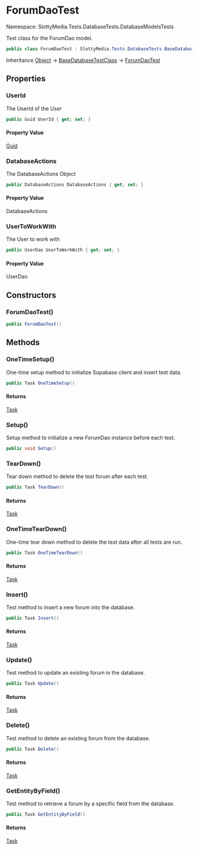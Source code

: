 # ForumDaoTest

Namespace: SlottyMedia.Tests.DatabaseTests.DatabaseModelsTests

Test class for the ForumDao model.

```csharp
public class ForumDaoTest : SlottyMedia.Tests.DatabaseTests.BaseDatabaseTestClass
```

Inheritance [Object](https://docs.microsoft.com/en-us/dotnet/api/system.object) → [BaseDatabaseTestClass](./slottymedia.tests.databasetests.basedatabasetestclass.md) → [ForumDaoTest](./slottymedia.tests.databasetests.databasemodelstests.forumdaotest.md)

## Properties

### **UserId**

The UserId of the User

```csharp
public Guid UserId { get; set; }
```

#### Property Value

[Guid](https://docs.microsoft.com/en-us/dotnet/api/system.guid)<br>

### **DatabaseActions**

The DatabaseActions Object

```csharp
public DatabaseActions DatabaseActions { get; set; }
```

#### Property Value

DatabaseActions<br>

### **UserToWorkWith**

The User to work with

```csharp
public UserDao UserToWorkWith { get; set; }
```

#### Property Value

UserDao<br>

## Constructors

### **ForumDaoTest()**

```csharp
public ForumDaoTest()
```

## Methods

### **OneTimeSetup()**

One-time setup method to initialize Supabase client and insert test data.

```csharp
public Task OneTimeSetup()
```

#### Returns

[Task](https://docs.microsoft.com/en-us/dotnet/api/system.threading.tasks.task)<br>

### **Setup()**

Setup method to initialize a new ForumDao instance before each test.

```csharp
public void Setup()
```

### **TearDown()**

Tear down method to delete the test forum after each test.

```csharp
public Task TearDown()
```

#### Returns

[Task](https://docs.microsoft.com/en-us/dotnet/api/system.threading.tasks.task)<br>

### **OneTimeTearDown()**

One-time tear down method to delete the test data after all tests are run.

```csharp
public Task OneTimeTearDown()
```

#### Returns

[Task](https://docs.microsoft.com/en-us/dotnet/api/system.threading.tasks.task)<br>

### **Insert()**

Test method to insert a new forum into the database.

```csharp
public Task Insert()
```

#### Returns

[Task](https://docs.microsoft.com/en-us/dotnet/api/system.threading.tasks.task)<br>

### **Update()**

Test method to update an existing forum in the database.

```csharp
public Task Update()
```

#### Returns

[Task](https://docs.microsoft.com/en-us/dotnet/api/system.threading.tasks.task)<br>

### **Delete()**

Test method to delete an existing forum from the database.

```csharp
public Task Delete()
```

#### Returns

[Task](https://docs.microsoft.com/en-us/dotnet/api/system.threading.tasks.task)<br>

### **GetEntityByField()**

Test method to retrieve a forum by a specific field from the database.

```csharp
public Task GetEntityByField()
```

#### Returns

[Task](https://docs.microsoft.com/en-us/dotnet/api/system.threading.tasks.task)<br>
